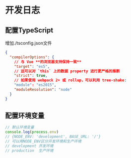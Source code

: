 <!--
 * @Author: BGG
 * @Date: 2021-12-10 16:46:18
 * @LastEditors: BGG
 * @LastEditTime: 2021-12-10 17:10:42
 * @Description:  
-->
# 开发日志

## 配置TypeScript

增加./tsconfig.json文件

``` json
{
  "compilerOptions": {
    // 与 Vue **的浏览器支持保持一致**
    "target": "es5",
    // 这可以对 `this` 上的数据 property 进行更严格的推断
    "strict": true,
    // 如果使用 webpack 2+ 或 rollup，可以利用 tree-shake:
    "module": "es2015",
    "moduleResolution": "node"
  }
}
```

## 配置环境变量

``` js
// 默认环境变量
console.log(process.env)
// {NODE_ENV: 'development', BASE_URL: '/'}
// 可以用NODE_ENV区分开发环境和生产环境
// development 开发环境
// production  生产环境
```
